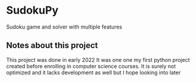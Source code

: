 # SudokuPy
 Sudoku game and solver with multiple features
 
## Notes about this project

This project was done in early 2022
It was one one my first python project created before enrolling in computer science courses.
It is surely not optimized and it lacks development as well but I hope looking into later
